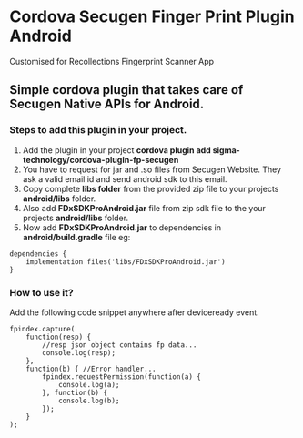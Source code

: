 # Cordova Secugen Finger Print Plugin Android
Customised for Recollections Fingerprint Scanner App

## Simple cordova plugin that takes care of Secugen Native APIs for Android.

### Steps to add this plugin in your project.

1.  Add the plugin in your project **cordova plugin add sigma-technology/cordova-plugin-fp-secugen**
2.  You have to request for jar and .so files from Secugen Website. They ask a valid email id and send android sdk to this email.
3.  Copy complete **libs folder** from the provided zip file to your projects **android/libs** folder.  
4.  Also add **FDxSDKProAndroid.jar** file from zip sdk file to the your projects **android/libs** folder.
5.  Now add **FDxSDKProAndroid.jar** to dependencies in **android/build.gradle** file eg:

``` 
dependencies {
    implementation files('libs/FDxSDKProAndroid.jar')
}
```

### How to use it?

Add the following code snippet anywhere after deviceready event.

``` 
fpindex.capture(
    function(resp) {
        //resp json object contains fp data...
        console.log(resp);
    },
    function(b) { //Error handler...
        fpindex.requestPermission(function(a) {
            console.log(a);
        }, function(b) {
            console.log(b);
        });
    }
);
```


